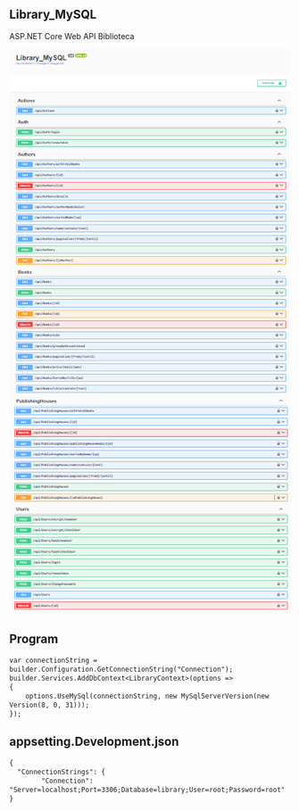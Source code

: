 ## Library_MySQL
ASP.NET Core Web API Biblioteca

![Library](img/1.png)
![Library](img/2.png)


## Program
``` 
var connectionString = builder.Configuration.GetConnectionString("Connection");
builder.Services.AddDbContext<LibraryContext>(options =>
{
    options.UseMySql(connectionString, new MySqlServerVersion(new Version(8, 0, 31)));
});
``` 

## appsetting.Development.json
``` 
{
  "ConnectionStrings": {
        "Connection": "Server=localhost;Port=3306;Database=library;User=root;Password=root"
}
``` 